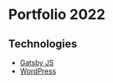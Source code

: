 # Portfolio 2022
 
## Technologies
* [Gatsby JS](https://www.gatsbyjs.com/)
* [WordPress](https://wordpress.com/)
